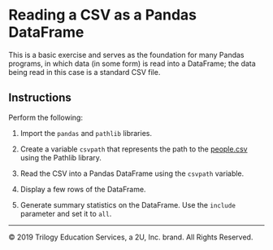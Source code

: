 # Reading a CSV as a Pandas DataFrame

This is a basic exercise and serves as the foundation for many Pandas programs, in which data (in some form) is read into a DataFrame; the data being read in this case is a standard CSV file.

## Instructions

Perform the following:

1. Import the `pandas` and `pathlib` libraries.

2. Create a variable `csvpath` that represents the path to the [people.csv](Resources/people.csv) using the Pathlib library.

3. Read the CSV into a Pandas DataFrame using the `csvpath` variable.

4. Display a few rows of the DataFrame.

5. Generate summary statistics on the DataFrame. Use the `include` parameter and set it to `all`.

---

© 2019 Trilogy Education Services, a 2U, Inc. brand. All Rights Reserved.
